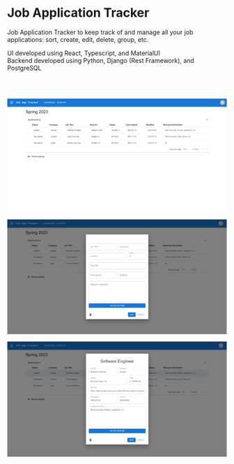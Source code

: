 # Job Application Tracker

Job Application Tracker to keep track of and manage all your job applications: sort, create, edit, delete, group, etc.

UI developed using React, Typescript, and MaterialUI
<br/>
Backend developed using Python, Django (Rest Framework), and PostgreSQL

<br/>
<br/>

![Dashboard Listing Page](ui/public/Demo1.PNG)

![Creating Application](ui/public/Demo2.PNG)

![Editing Application](ui/public/Demo3.PNG)
